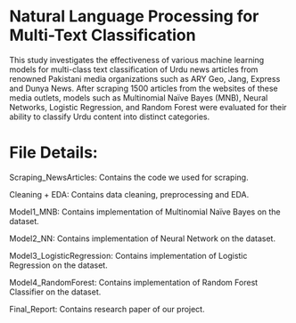 # Natural Language Processing for Multi-Text Classification

This study investigates the effectiveness of various machine learning models for multi-class text
classification of Urdu news articles from renowned Pakistani media organizations such as ARY
Geo, Jang, Express and Dunya News. After scraping 1500 articles from the websites of these
media outlets, models such as Multinomial Naïve Bayes (MNB), Neural Networks, Logistic
Regression, and Random Forest were evaluated for their ability to classify Urdu content into
distinct categories.

# File Details:
Scraping_NewsArticles: Contains the code we used for scraping.

Cleaning + EDA: Contains data cleaning, preprocessing and EDA.

Model1_MNB: Contains implementation of Multinomial Naïve Bayes on the dataset.

Model2_NN: Contains implementation of Neural Network on the dataset.

Model3_LogisticRegression: Contains implementation of Logistic Regression on the dataset.

Model4_RandomForest: Contains implementation of Random Forest Classifier on the dataset.

Final_Report: Contains research paper of our project.




